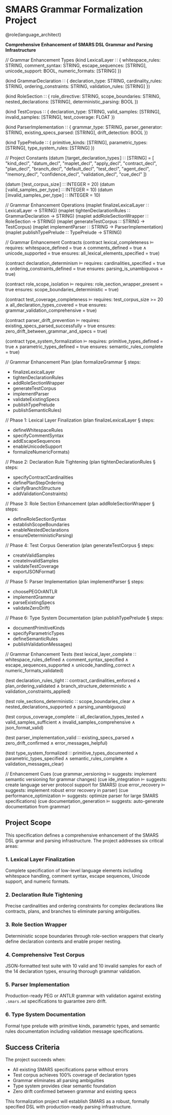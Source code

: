 # SMARS Grammar Formalization Project

@role(language_architect)

**Comprehensive Enhancement of SMARS DSL Grammar and Parsing Infrastructure**

// Grammar Enhancement Types
(kind LexicalLayer ∷ {
  whitespace_rules: STRING,
  comment_syntax: STRING,
  escape_sequences: [STRING],
  unicode_support: BOOL,
  numeric_formats: [STRING]
})

(kind GrammarDeclaration ∷ {
  declaration_type: STRING,
  cardinality_rules: STRING,
  ordering_constraints: STRING,
  validation_rules: [STRING]
})

(kind RoleSection ∷ {
  role_directive: STRING,
  scope_boundaries: STRING,
  nested_declarations: [STRING],
  deterministic_parsing: BOOL
})

(kind TestCorpus ∷ {
  declaration_type: STRING,
  valid_samples: [STRING],
  invalid_samples: [STRING],
  test_coverage: FLOAT
})

(kind ParserImplementation ∷ {
  grammar_type: STRING,
  parser_generator: STRING,
  existing_specs_parsed: [STRING],
  drift_detection: BOOL
})

(kind TypePrelude ∷ {
  primitive_kinds: [STRING],
  parametric_types: [STRING],
  type_system_rules: [STRING]
})

// Project Constants
(datum ⟦target_declaration_types⟧ ∷ [STRING] = [
  "kind_decl", "datum_decl", "maplet_decl", "apply_decl", 
  "contract_decl", "plan_decl", "branch_decl", "default_decl",
  "test_decl", "agent_decl", "memory_decl", "confidence_decl",
  "validation_decl", "cue_decl"
])

(datum ⟦test_corpus_size⟧ ∷ INTEGER = 20)
(datum ⟦valid_samples_per_type⟧ ∷ INTEGER = 10)
(datum ⟦invalid_samples_per_type⟧ ∷ INTEGER = 10)

// Grammar Enhancement Operations
(maplet finalizeLexicalLayer ∷ LexicalLayer → STRING)
(maplet tightenDeclarationRules ∷ GrammarDeclaration → STRING)
(maplet addRoleSectionWrapper ∷ RoleSection → STRING)
(maplet generateTestCorpus ∷ STRING → TestCorpus)
(maplet implementParser ∷ STRING → ParserImplementation)
(maplet publishTypePrelude ∷ TypePrelude → STRING)

// Grammar Enhancement Contracts
(contract lexical_completeness ⊨
  requires: whitespace_defined = true ∧ comments_defined = true ∧ unicode_supported = true
  ensures: all_lexical_elements_specified = true)

(contract declaration_determinism ⊨
  requires: cardinalities_specified = true ∧ ordering_constraints_defined = true
  ensures: parsing_is_unambiguous = true)

(contract role_scope_isolation ⊨
  requires: role_section_wrapper_present = true
  ensures: scope_boundaries_deterministic = true)

(contract test_coverage_completeness ⊨
  requires: test_corpus_size >= 20 ∧ all_declaration_types_covered = true
  ensures: grammar_validation_comprehensive = true)

(contract parser_drift_prevention ⊨
  requires: existing_specs_parsed_successfully = true
  ensures: zero_drift_between_grammar_and_specs = true)

(contract type_system_formalization ⊨
  requires: primitive_types_defined = true ∧ parametric_types_defined = true
  ensures: semantic_rules_complete = true)

// Grammar Enhancement Plan
(plan formalizeGrammar § steps:
  - finalizeLexicalLayer
  - tightenDeclarationRules
  - addRoleSectionWrapper
  - generateTestCorpus
  - implementParser
  - validateExistingSpecs
  - publishTypePrelude
  - publishSemanticRules)

// Phase 1: Lexical Layer Finalization
(plan finalizeLexicalLayer § steps:
  - defineWhitespaceRules
  - specifyCommentSyntax
  - addEscapeSequences
  - enableUnicodeSupport
  - formalizeNumericFormats)

// Phase 2: Declaration Rule Tightening
(plan tightenDeclarationRules § steps:
  - specifyContractCardinalities
  - definePlanStepOrdering
  - clarifyBranchStructure
  - addValidationConstraints)

// Phase 3: Role Section Enhancement
(plan addRoleSectionWrapper § steps:
  - defineRoleSectionSyntax
  - establishScopeBoundaries
  - enableNestedDeclarations
  - ensureDeterministicParsing)

// Phase 4: Test Corpus Generation
(plan generateTestCorpus § steps:
  - createValidSamples
  - createInvalidSamples
  - validateTestCoverage
  - exportJSONFormat)

// Phase 5: Parser Implementation
(plan implementParser § steps:
  - choosePEGOrANTLR
  - implementGrammar
  - parseExistingSpecs
  - validateZeroDrift)

// Phase 6: Type System Documentation
(plan publishTypePrelude § steps:
  - documentPrimitiveKinds
  - specifyParametricTypes
  - defineSemanticRules
  - publishValidationMessages)

// Grammar Enhancement Tests
(test lexical_layer_complete ∷
  whitespace_rules_defined ∧
  comment_syntax_specified ∧
  escape_sequences_supported ∧
  unicode_handling_correct ∧
  numeric_formats_validated)

(test declaration_rules_tight ∷
  contract_cardinalities_enforced ∧
  plan_ordering_validated ∧
  branch_structure_deterministic ∧
  validation_constraints_applied)

(test role_sections_deterministic ∷
  scope_boundaries_clear ∧
  nested_declarations_supported ∧
  parsing_unambiguous)

(test corpus_coverage_complete ∷
  all_declaration_types_tested ∧
  valid_samples_sufficient ∧
  invalid_samples_comprehensive ∧
  json_format_valid)

(test parser_implementation_valid ∷
  existing_specs_parsed ∧
  zero_drift_confirmed ∧
  error_messages_helpful)

(test type_system_formalized ∷
  primitive_types_documented ∧
  parametric_types_specified ∧
  semantic_rules_complete ∧
  validation_messages_clear)

// Enhancement Cues
(cue grammar_versioning ⊨ suggests: implement semantic versioning for grammar changes)
(cue ide_integration ⊨ suggests: create language server protocol support for SMARS)
(cue error_recovery ⊨ suggests: implement robust error recovery in parser)
(cue performance_optimization ⊨ suggests: optimize parser for large SMARS specifications)
(cue documentation_generation ⊨ suggests: auto-generate documentation from grammar)

## Project Scope

This specification defines a comprehensive enhancement of the SMARS DSL grammar and parsing infrastructure. The project addresses six critical areas:

### 1. Lexical Layer Finalization
Complete specification of low-level language elements including whitespace handling, comment syntax, escape sequences, Unicode support, and numeric formats.

### 2. Declaration Rule Tightening  
Precise cardinalities and ordering constraints for complex declarations like contracts, plans, and branches to eliminate parsing ambiguities.

### 3. Role Section Wrapper
Deterministic scope boundaries through role-section wrappers that clearly define declaration contexts and enable proper nesting.

### 4. Comprehensive Test Corpus
JSON-formatted test suite with 10 valid and 10 invalid samples for each of the 14 declaration types, ensuring thorough grammar validation.

### 5. Parser Implementation
Production-ready PEG or ANTLR grammar with validation against existing `.smars.md` specifications to guarantee zero drift.

### 6. Type System Documentation
Formal type prelude with primitive kinds, parametric types, and semantic rules documentation including validation message specifications.

## Success Criteria

The project succeeds when:
- All existing SMARS specifications parse without errors
- Test corpus achieves 100% coverage of declaration types
- Grammar eliminates all parsing ambiguities
- Type system provides clear semantic foundation
- Zero drift confirmed between grammar and existing specs

This formalization project will establish SMARS as a robust, formally specified DSL with production-ready parsing infrastructure.